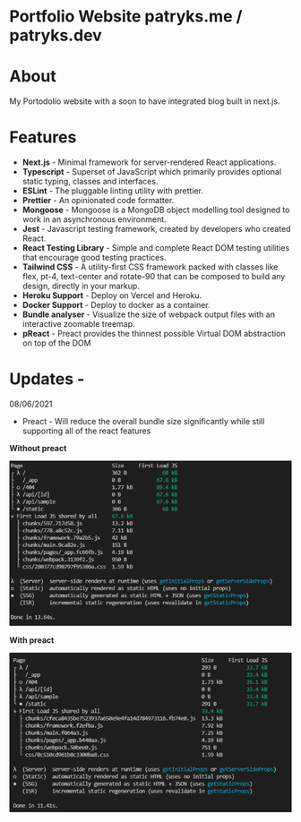 # Portfolio Website patryks.me / patryks.dev

# About

My Portodolio website with a soon to have integrated blog built in next.js. 

# Features

- **Next.js** - Minimal framework for server-rendered React applications.
- **Typescript** - Superset of JavaScript which primarily provides optional static typing, classes and interfaces.
- **ESLint** - The pluggable linting utility with prettier.
- **Prettier** - An opinionated code formatter.
- **Mongoose** - Mongoose is a MongoDB object modelling tool designed to work in an asynchronous environment.
- **Jest** - Javascript testing framework, created by developers who created React.
- **React Testing Library** - Simple and complete React DOM testing utilities that encourage good testing practices.
- **Tailwind CSS** - A utility-first CSS framework packed with classes like flex, pt-4, text-center and rotate-90 that can be composed to build any design, directly in your markup.
- **Heroku Support** - Deploy on Vercel and Heroku.
- **Docker Support** - Deploy to docker as a container.
- **Bundle analyser** - Visualize the size of webpack output files with an interactive zoomable treemap.
- **pReact** - Preact provides the thinnest possible Virtual DOM abstraction on top of the DOM

# Updates -

08/06/2021

- Preact - Will reduce the overall bundle size significantly while still supporting all of the react features

**Without preact**

![alt text](https://github.com/Patryks1/nextjs-tailwindcss-mongoose-template/blob/main/.info/withoutPreact.png?raw=true)

**With preact**

![alt text](https://github.com/Patryks1/nextjs-tailwindcss-mongoose-template/blob/main/.info/withPreact.png?raw=true)
